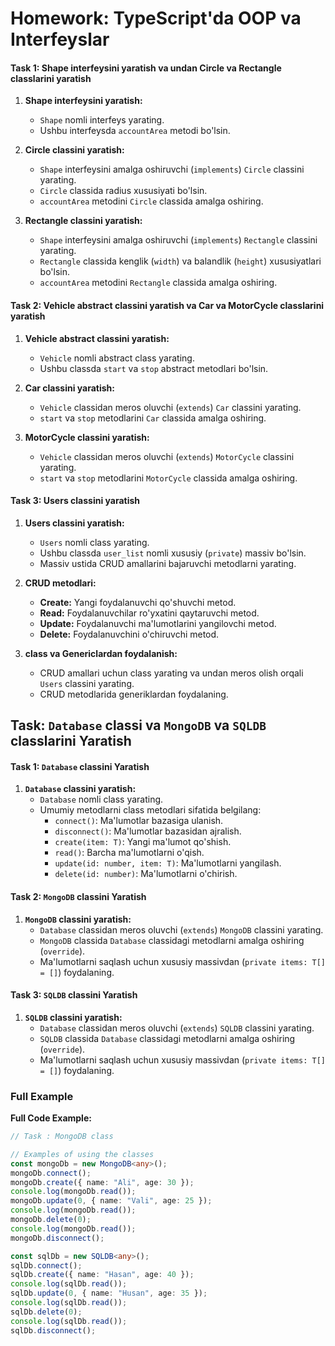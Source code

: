 # Homework: TypeScript'da OOP va Interfeyslar

#### Task 1: Shape interfeysini yaratish va undan Circle va Rectangle classlarini yaratish

1. **Shape interfeysini yaratish:**

   - `Shape` nomli interfeys yarating.
   - Ushbu interfeysda `accountArea` metodi bo'lsin.

2. **Circle classini yaratish:**

   - `Shape` interfeysini amalga oshiruvchi (`implements`) `Circle` classini yarating.
   - `Circle` classida radius xususiyati bo'lsin.
   - `accountArea` metodini `Circle` classida amalga oshiring.

3. **Rectangle classini yaratish:**
   - `Shape` interfeysini amalga oshiruvchi (`implements`) `Rectangle` classini yarating.
   - `Rectangle` classida kenglik (`width`) va balandlik (`height`) xususiyatlari bo'lsin.
   - `accountArea` metodini `Rectangle` classida amalga oshiring.

#### Task 2: Vehicle abstract classini yaratish va Car va MotorCycle classlarini yaratish

1. **Vehicle abstract classini yaratish:**

   - `Vehicle` nomli abstract class yarating.
   - Ushbu classda `start` va `stop` abstract metodlari bo'lsin.

2. **Car classini yaratish:**

   - `Vehicle` classidan meros oluvchi (`extends`) `Car` classini yarating.
   - `start` va `stop` metodlarini `Car` classida amalga oshiring.

3. **MotorCycle classini yaratish:**
   - `Vehicle` classidan meros oluvchi (`extends`) `MotorCycle` classini yarating.
   - `start` va `stop` metodlarini `MotorCycle` classida amalga oshiring.

#### Task 3: Users classini yaratish

1. **Users classini yaratish:**

   - `Users` nomli class yarating.
   - Ushbu classda `user_list` nomli xususiy (`private`) massiv bo'lsin.
   - Massiv ustida CRUD amallarini bajaruvchi metodlarni yarating.

2. **CRUD metodlari:**

   - **Create:** Yangi foydalanuvchi qo'shuvchi metod.
   - **Read:** Foydalanuvchilar ro'yxatini qaytaruvchi metod.
   - **Update:** Foydalanuvchi ma'lumotlarini yangilovchi metod.
   - **Delete:** Foydalanuvchini o'chiruvchi metod.

3. **class va Genericlardan foydalanish:**
   - CRUD amallari uchun class yarating va undan meros olish orqali `Users` classini yarating.
   - CRUD metodlarida generiklardan foydalaning.

## Task: `Database` classi va `MongoDB` va `SQLDB` classlarini Yaratish

#### Task 1: `Database` classini Yaratish

1. **`Database` classini yaratish:**
   - `Database` nomli class yarating.
   - Umumiy metodlarni class metodlari sifatida belgilang:
     - `connect()`: Ma'lumotlar bazasiga ulanish.
     - `disconnect()`: Ma'lumotlar bazasidan ajralish.
     - `create(item: T)`: Yangi ma'lumot qo'shish.
     - `read()`: Barcha ma'lumotlarni o'qish.
     - `update(id: number, item: T)`: Ma'lumotlarni yangilash.
     - `delete(id: number)`: Ma'lumotlarni o'chirish.

#### Task 2: `MongoDB` classini Yaratish

1. **`MongoDB` classini yaratish:**
   - `Database` classidan meros oluvchi (`extends`) `MongoDB` classini yarating.
   - `MongoDB` classida `Database` classidagi metodlarni amalga oshiring (`override`).
   - Ma'lumotlarni saqlash uchun xususiy massivdan (`private items: T[] = []`) foydalaning.

#### Task 3: `SQLDB` classini Yaratish

1. **`SQLDB` classini yaratish:**
   - `Database` classidan meros oluvchi (`extends`) `SQLDB` classini yarating.
   - `SQLDB` classida `Database` classidagi metodlarni amalga oshiring (`override`).
   - Ma'lumotlarni saqlash uchun xususiy massivdan (`private items: T[] = []`) foydalaning.

### Full Example

**Full Code Example:**

```typescript
// Task : MongoDB class

// Examples of using the classes
const mongoDb = new MongoDB<any>();
mongoDb.connect();
mongoDb.create({ name: "Ali", age: 30 });
console.log(mongoDb.read());
mongoDb.update(0, { name: "Vali", age: 25 });
console.log(mongoDb.read());
mongoDb.delete(0);
console.log(mongoDb.read());
mongoDb.disconnect();

const sqlDb = new SQLDB<any>();
sqlDb.connect();
sqlDb.create({ name: "Hasan", age: 40 });
console.log(sqlDb.read());
sqlDb.update(0, { name: "Husan", age: 35 });
console.log(sqlDb.read());
sqlDb.delete(0);
console.log(sqlDb.read());
sqlDb.disconnect();
```
